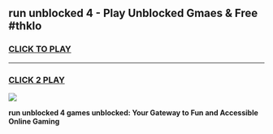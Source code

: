 
## run unblocked 4 - Play Unblocked Gmaes & Free #thklo
<h3>
<a href="https://news.freeplayer.one?title=run_unblocked_4&ref=03M">CLICK TO PLAY</a></h3>
<hr>

<h3>
<a href="https://news.freeplayer.one?title=run_unblocked_4&ref=03M">CLICK 2 PLAY</a>
  
</h3>

<a href="https://news.freeplayer.one?title=run_unblocked_4&ref=03M"><img src="https://clearcache.store/games.png"></a>


**run unblocked 4 games unblocked: Your Gateway to Fun and Accessible Online Gaming**
